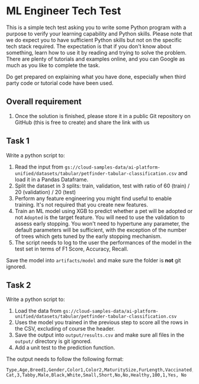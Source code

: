 # ML Engineer Tech Test

This is a simple tech test asking you to write some Python program with a purpose to verify your learning capability and Python skills. 
Please note that we do expect you to have sufficient Python skills but not on the specific tech stack required. The expectation
is that if you don't know about something, learn how to use it by reading and trying to solve the problem. There are 
plenty of tutorials and examples online, and you can Google as much as you like to complete the task. 

Do get prepared on explaining what you have done, especially when third party code or tutorial code have been used.

## Overall requirement
1. Once the solution is finished, please store it in a public Git repository on GitHub (this is free to create) and share the link with us

## Task 1
Write a python script to:
1. Read the input from `gs://cloud-samples-data/ai-platform-unified/datasets/tabular/petfinder-tabular-classification.csv` and load it in a Pandas Dataframe.
2. Split the dataset in 3 splits: train, validation, test with ratio of 60 (train) / 20 (validation) / 20 (test)
3. Perform any feature engineering you might find useful to enable training. It's not required that you create new features.
4. Train an ML model using XGB to predict whether a pet will be adopted or not `Adopted` is the target feature. You will need to use the validation to assess early stopping. You won't need to hypertune any parameter, the default parameters will be sufficient, with the exception of the number of trees which gets tuned by the early stopping mechanism.
5. The script needs to log to the user the performances of the model in the test set in terms of F1 Score, Accuracy, Recall.

Save the model into `artifacts/model` and make sure the folder is <b>not</b> git ignored.

## Task 2
Write a python script to:
1. Load the data from `gs://cloud-samples-data/ai-platform-unified/datasets/tabular/petfinder-tabular-classification.csv`
2. Uses the model you trained in the previous step to score all the rows in the CSV, excluding of course the header.
3. Save the output into `output/results.csv` and make sure all files in the `output/` directory is git ignored.
4. Add a unit test to the prediction function.

The output needs to follow the following format:
```
Type,Age,Breed1,Gender,Color1,Color2,MaturitySize,FurLength,Vaccinated,Sterilized,Health,Fee,PhotoAmt,Adopted,Adopted_prediction
Cat,3,Tabby,Male,Black,White,Small,Short,No,No,Healthy,100,1,Yes, No
```
